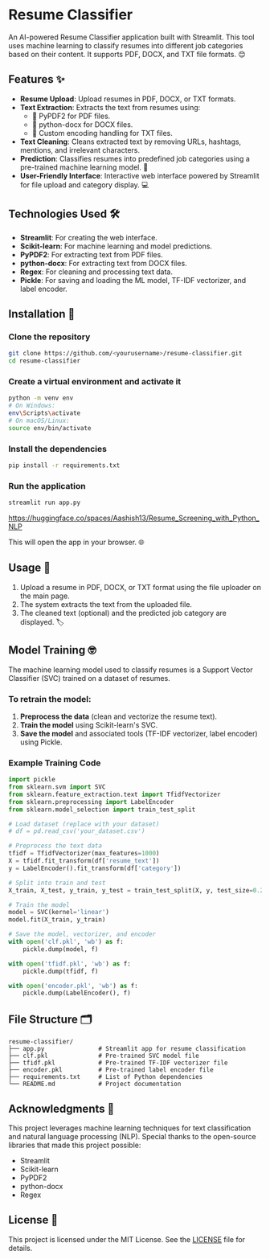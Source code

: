# Resume Classifier

An AI-powered Resume Classifier application built with Streamlit. This tool uses machine learning to classify resumes into different job categories based on their content. It supports PDF, DOCX, and TXT file formats. 😊

## Features ✨

- **Resume Upload**: Upload resumes in PDF, DOCX, or TXT formats.
- **Text Extraction**: Extracts the text from resumes using:
  - 📄 PyPDF2 for PDF files.
  - 📝 python-docx for DOCX files.
  - 📃 Custom encoding handling for TXT files.
- **Text Cleaning**: Cleans extracted text by removing URLs, hashtags, mentions, and irrelevant characters.
- **Prediction**: Classifies resumes into predefined job categories using a pre-trained machine learning model. 🤖
- **User-Friendly Interface**: Interactive web interface powered by Streamlit for file upload and category display. 💻

## Technologies Used 🛠️

- **Streamlit**: For creating the web interface.
- **Scikit-learn**: For machine learning and model predictions.
- **PyPDF2**: For extracting text from PDF files.
- **python-docx**: For extracting text from DOCX files.
- **Regex**: For cleaning and processing text data.
- **Pickle**: For saving and loading the ML model, TF-IDF vectorizer, and label encoder.

## Installation 🚀

### Clone the repository

```bash
git clone https://github.com/<yourusername>/resume-classifier.git
cd resume-classifier
```

### Create a virtual environment and activate it

```bash
python -m venv env
# On Windows:
env\Scripts\activate
# On macOS/Linux:
source env/bin/activate
```

### Install the dependencies

```bash
pip install -r requirements.txt
```

### Run the application

```bash
streamlit run app.py
```
https://huggingface.co/spaces/Aashish13/Resume_Screening_with_Python_NLP

This will open the app in your browser. 🌐

## Usage 📂

1. Upload a resume in PDF, DOCX, or TXT format using the file uploader on the main page.
2. The system extracts the text from the uploaded file.
3. The cleaned text (optional) and the predicted job category are displayed. 🏷️

## Model Training 🤓

The machine learning model used to classify resumes is a Support Vector Classifier (SVC) trained on a dataset of resumes.

### To retrain the model:

1. **Preprocess the data** (clean and vectorize the resume text).
2. **Train the model** using Scikit-learn's SVC.
3. **Save the model** and associated tools (TF-IDF vectorizer, label encoder) using Pickle.

### Example Training Code

```python
import pickle
from sklearn.svm import SVC
from sklearn.feature_extraction.text import TfidfVectorizer
from sklearn.preprocessing import LabelEncoder
from sklearn.model_selection import train_test_split

# Load dataset (replace with your dataset)
# df = pd.read_csv('your_dataset.csv')

# Preprocess the text data
tfidf = TfidfVectorizer(max_features=1000)
X = tfidf.fit_transform(df['resume_text'])
y = LabelEncoder().fit_transform(df['category'])

# Split into train and test
X_train, X_test, y_train, y_test = train_test_split(X, y, test_size=0.2)

# Train the model
model = SVC(kernel='linear')
model.fit(X_train, y_train)

# Save the model, vectorizer, and encoder
with open('clf.pkl', 'wb') as f:
    pickle.dump(model, f)

with open('tfidf.pkl', 'wb') as f:
    pickle.dump(tfidf, f)

with open('encoder.pkl', 'wb') as f:
    pickle.dump(LabelEncoder(), f)
```

## File Structure 🗂️

```plaintext
resume-classifier/
├── app.py               # Streamlit app for resume classification
├── clf.pkl              # Pre-trained SVC model file
├── tfidf.pkl            # Pre-trained TF-IDF vectorizer file
├── encoder.pkl          # Pre-trained label encoder file
├── requirements.txt     # List of Python dependencies
└── README.md            # Project documentation
```

## Acknowledgments 🙏

This project leverages machine learning techniques for text classification and natural language processing (NLP). Special thanks to the open-source libraries that made this project possible:

- Streamlit
- Scikit-learn
- PyPDF2
- python-docx
- Regex

## License 📜

This project is licensed under the MIT License. See the [LICENSE](LICENSE) file for details.

